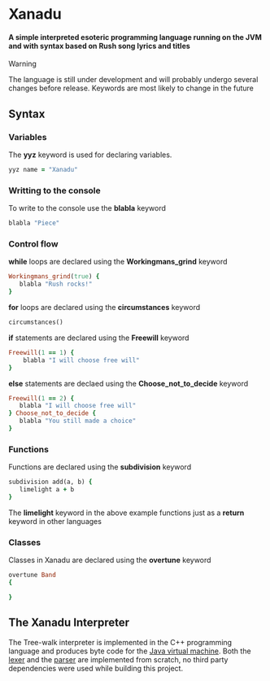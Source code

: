 # Xanadu

#### A simple interpreted esoteric programming language running on the JVM and with syntax based on Rush song lyrics and titles

> [!WARNING]
> The language is still under development and will probably undergo several changes before release. Keywords are most likely to change in the future

## Syntax

### Variables

The **yyz** keyword is used for declaring variables.

```ruby
yyz name = "Xanadu"
```

### Writting to the console

To write to the console use the **blabla** keyword 

```ruby
blabla "Piece"
```

### Control flow

**while** loops are declared using the **Workingmans_grind** keyword 

```ruby
Workingmans_grind(true) {
   blabla "Rush rocks!"
}
```

**for** loops are declared using the **circumstances** keyword 

```ruby
circumstances()
```

**if** statements are declared using the **Freewill** keyword

```ruby
Freewill(1 == 1) {
    blabla "I will choose free will"
}
```

**else** statements are declaed using the **Choose_not_to_decide** keyword 

```ruby
Freewill(1 == 2) {
   blabla "I will choose free will"
} Choose_not_to_decide {
   blabla "You still made a choice"
}
```

### Functions

Functions are declared using the **subdivision** keyword 

```ruby
subdivision add(a, b) {
   limelight a + b
}
```

The **limelight** keyword in the above example functions just as a **return** keyword in other languages

### Classes

Classes in Xanadu are declared using the **overtune** keyword

```ruby
overtune Band
{

}
```

## The Xanadu Interpreter

The Tree-walk interpreter is implemented in the C++ programming language and produces byte code for the [Java virtual machine](https://docs.oracle.com/en/java/javase/22/vm/java-virtual-machine-technology-overview.html). Both the [lexer](https://en.wikipedia.org/wiki/Lexical_analysis) and the [parser](https://www.techopedia.com/definition/3854/parser) are implemented from scratch, no third party dependencies were used while building this project.
